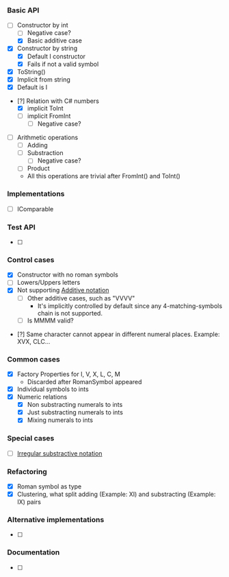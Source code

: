 ### Basic API
- [ ] Constructor by int
  - [ ] Negative case?
  - [x] Basic additive case
- [x] Constructor by string
  - [x] Default I constructor
  - [x] Fails if not a valid symbol
- [x] ToString()
- [x] Implicit from string
- [x] Default is I
- [?] Relation with C# numbers
  - [x] implicit ToInt
  - [ ] implicit FromInt
    -[ ] Negative case?
- [ ] Arithmetic operations
  - [ ] Adding
  - [ ] Substraction
    - [ ] Negative case?
  - [ ] Product
  * All this operations are trivial after FromInt() and ToInt()

### Implementations
- [ ] IComparable

### Test API
- [ ] 

### Control cases
- [x] Constructor with no roman symbols
- [ ] Lowers/Uppers letters
- [x] Not supporting [Additive notation](https://en.wikipedia.org/wiki/Roman_numerals#Variant_forms) 
  - [ ] Other additive cases, such as "VVVV"
    * It's implicitly controlled by default since any 4-matching-symbols chain is not supported.
  - [ ] Is MMMM valid?
- [?] Same character cannot appear in different numeral places. Example: XVX, CLC... 

### Common cases 
- [x] Factory Properties for I, V, X, L, C, M
  * Discarded after RomanSymbol appeared
- [x] Individual symbols to ints
- [x] Numeric relations
  - [x] Non substracting numerals to ints
  - [x] Just substracting numerals to ints
  - [x] Mixing numerals to ints

### Special cases
- [ ] [Irregular substractive notation](https://en.wikipedia.org/wiki/Roman_numerals#Irregular_subtractive_notation)

### Refactoring
- [x] Roman symbol as type
- [x] Clustering, what split adding (Example: XI) and substracting (Example: IX) pairs

### Alternative implementations
- [ ]  
    
### Documentation
- [ ] 
